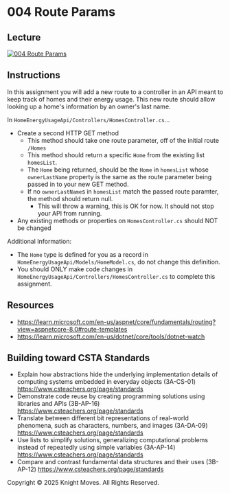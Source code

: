 # 004 Route Params

## Lecture

[![004 Route Params](https://img.youtube.com/vi/Tz_s6hQy6Q4/0.jpg)](https://www.youtube.com/watch?v=Tz_s6hQy6Q4)

## Instructions

In this assignment you will add a new route to a controller in an API meant to keep track of homes and their energy usage. This new route should allow looking up a home's information by an owner's last name.

In `HomeEnergyUsageApi/Controllers/HomesController.cs`...

- Create a second HTTP GET method
  - This method should take one route parameter, off of the initial route `/Homes`
  - This method should return a specific `Home` from the existing list `homesList`.
  - The `Home` being returned, should be the `Home` in `homesList` whose `ownerLastName` property is the same as the route parameter being passed in to your new GET method.
  - If no `ownerLastName`s in `homesList` match the passed route paramter, the method should return null.
      - This will throw a warning, this is OK for now. It should not stop your API from running.
- Any existing methods or properties on `HomesController.cs` should NOT be changed

Additional Information:

- The `Home` type is defined for you as a record in `HomeEnergyUsageApi/Models/HomeModel.cs`, do not change this definition.
- You should ONLY make code changes in `HomeEnergyUsageApi/Controllers/HomesController.cs` to complete this assignment.

## Resources

- https://learn.microsoft.com/en-us/aspnet/core/fundamentals/routing?view=aspnetcore-8.0#route-templates
- https://learn.microsoft.com/en-us/dotnet/core/tools/dotnet-watch

## Building toward CSTA Standards

- Explain how abstractions hide the underlying implementation details of computing systems embedded in everyday objects (3A-CS-01) https://www.csteachers.org/page/standards
- Demonstrate code reuse by creating programming solutions using libraries and APIs (3B-AP-16) https://www.csteachers.org/page/standards
- Translate between different bit representations of real-world phenomena, such as characters, numbers, and images (3A-DA-09) https://www.csteachers.org/page/standards
- Use lists to simplify solutions, generalizing computational problems instead of repeatedly using simple variables (3A-AP-14) https://www.csteachers.org/page/standards
- Compare and contrast fundamental data structures and their uses (3B-AP-12) https://www.csteachers.org/page/standards

Copyright &copy; 2025 Knight Moves. All Rights Reserved.
